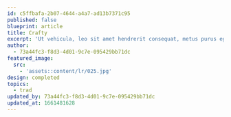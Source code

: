 ```yaml
---
id: c5ffbafa-2b07-4644-a4a7-ad13b7371c95
published: false
blueprint: article
title: Crafty
excerpt: 'Ut vehicula, leo sit amet hendrerit consequat, metus purus egestas purus'
author:
  - 73a44fc3-f8d3-4d01-9c7e-095429bb71dc
featured_image:
  src:
    - 'assets::content/lr/025.jpg'
design: completed
topics:
  - trad
updated_by: 73a44fc3-f8d3-4d01-9c7e-095429bb71dc
updated_at: 1661481628
---
```

